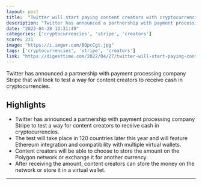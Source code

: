 ```yaml
---
layout: post
title:  "Twitter will start paying content creators with cryptocurrencies"
description: "Twitter has announced a partnership with payment processing company Stripe that will look to test a way for content creators to receive cash in cryptocurrencies."
date: "2022-04-28 13:31:49"
categories: ['cryptocurrencies', 'stripe', 'creators']
score: 231
image: "https://i.imgur.com/BQpcCgt.jpg"
tags: ['cryptocurrencies', 'stripe', 'creators']
link: "https://digesttime.com/2022/04/27/twitter-will-start-paying-content-creators-with-cryptocurrencies/"
---
```


Twitter has announced a partnership with payment processing company Stripe that will look to test a way for content creators to receive cash in cryptocurrencies.

## Highlights

- Twitter has announced a partnership with payment processing company Stripe to test a way for content creators to receive cash in cryptocurrencies.
- The test will take place in 120 countries later this year and will feature Ethereum integration and compatibility with multiple virtual wallets.
- Content creators will be able to choose to store the amount on the Polygon network or exchange it for another currency.
- After receiving the amount, content creators can store the money on the network or store it in a virtual wallet.

---
